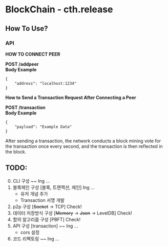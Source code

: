 # BlockChain - cth.release

## How To Use?

### API
**HOW TO CONNECT PEER**

**POST /addpeer**  
**Body Example**

```
{
    "address": "localhost:1234"
}
```

**How to Send a Transaction Request After Connecting a Peer**

**POST /transaction**  
**Body Example**

```
{
    "payload": "Example Data"
}
```

After sending a transaction, the network conducts a block mining vote for the transaction once every second, and the transaction is then reflected in the block.

## TODO:
0. CLI 구성 ~~ Ing ...
1. 블록체인 구성 [블록, 트랜잭션, 체인] Ing ...
    * 유저 개념 추가
    * Transaction 서명 개발
2. p2p 구성 [~~Socket~~ -> TCP] Check!
3. 데이터 저장방식 구성 [~~Memory~~ -> ~~Json~~ -> LevelDB] Check!
4. 합의 알고리즘 구성 [PBFT] Check!
5. API 구성 [transaction] ~~ Ing ...
    * cors 설정
6. 코드 리펙토링 ~~ Ing ...
